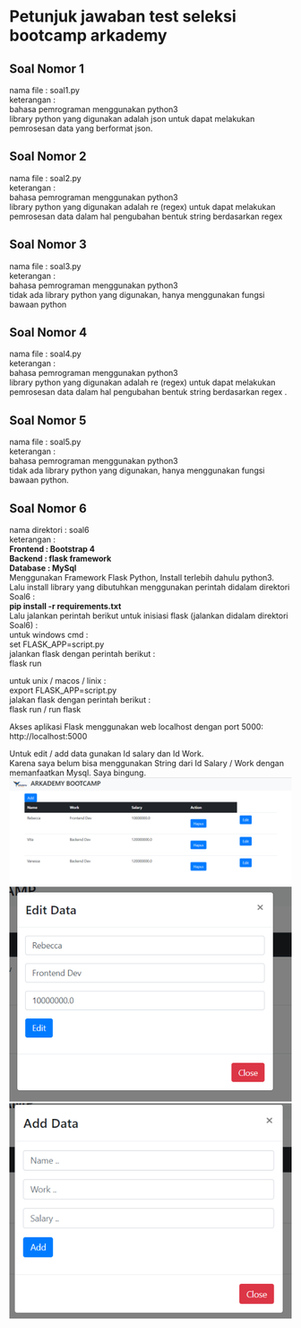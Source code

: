 # Petunjuk jawaban test seleksi bootcamp arkademy

## Soal Nomor 1 <br/>
nama file : soal1.py<br/>
keterangan : <br/>
bahasa pemrograman menggunakan python3 <br/>
library python yang digunakan adalah json untuk dapat melakukan pemrosesan data yang berformat json.<br/>

## Soal Nomor 2 <br/>
nama file : soal2.py<br/>
keterangan : <br/>
bahasa pemrograman menggunakan python3 <br/>
library python yang digunakan adalah re (regex) untuk dapat melakukan pemrosesan data dalam hal pengubahan bentuk string berdasarkan regex
<br/>

## Soal Nomor 3 <br/>
nama file : soal3.py<br/>
keterangan : <br/>
bahasa pemrograman menggunakan python3 <br/>
tidak ada library python yang digunakan, hanya menggunakan fungsi bawaan python<br/>

## Soal Nomor 4 <br/>
nama file : soal4.py<br/>
keterangan : <br/>
bahasa pemrograman menggunakan python3 <br/>
library python yang digunakan adalah re (regex) untuk dapat melakukan pemrosesan data dalam hal pengubahan bentuk string berdasarkan regex
.<br/>

## Soal Nomor 5 <br/>
nama file : soal5.py<br/>
keterangan : <br/>
bahasa pemrograman menggunakan python3 <br/>
tidak ada library python yang digunakan, hanya menggunakan fungsi bawaan python.<br/>

## Soal Nomor 6 <br/>
nama direktori : soal6 <br />
keterangan : <br />
<b>Frontend : Bootstrap 4</b> <br />
<b>Backend : flask framework</b> <br />
<b>Database : MySql </b><br />
Menggunakan Framework Flask Python, Install terlebih dahulu python3. 
Lalu install library yang dibutuhkan menggunakan perintah didalam direktori Soal6 : <br />
<b>pip install -r requirements.txt</b> <br />
Lalu jalankan perintah berikut untuk inisiasi flask (jalankan didalam direktori Soal6) : <br />
untuk windows cmd : <br />
set FLASK_APP=script.py <br />
jalankan flask dengan perintah berikut : <br />
flask run

untuk unix / macos / linix : <br />
export FLASK_APP=script.py <br />
jalakan flask dengan perintah berikut : <br />
flask run / run flask <br />

Akses aplikasi Flask menggunakan web localhost dengan port 5000: <br />
http://localhost:5000
<br />

Untuk edit / add data gunakan Id salary dan Id Work. <br />
Karena saya belum bisa menggunakan String dari Id Salary / Work dengan memanfaatkan Mysql. Saya bingung.<br />
![screen shoot](screenshoot/screenshootarkademy1.png)
![screen shoot](screenshoot/screenshootarkademy2.png)
![screen shoot](screenshoot/screenshootarkademy3.png)
